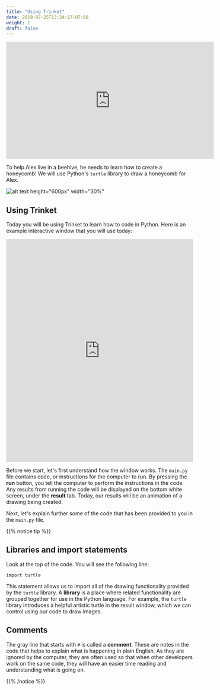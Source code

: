 ```yaml
---
title: "Using Trinket"
date: 2019-07-25T13:24:17-07:00
weight: 1
draft: false
---
```


<p style="text-align: center;"><iframe width="560" height="315" src="https://www.youtube.com/embed/_DbRac3d0lo" frameborder="0" allow="accelerometer; autoplay; clipboard-write; encrypted-media; gyroscope; picture-in-picture" allowfullscreen></iframe></p>

To help Alex live in a beehive, he needs to learn how to create a honeycomb! We will use Python's `turtle` library to draw a honeycomb for Alex.

![alt text height="600px" width="30%"](../media/turtle_honeycomb.png "Turtle honeycomb")

## Using Trinket

Today you will be using Trinket to learn how to code in Python. Here is an example interactive window that you will use today:

<iframe src="https://trinket.io/embed/python/1363ac22be" width="100%" height="600" frameborder="0" marginwidth="0" marginheight="0" allowfullscreen></iframe>

Before we start, let's first understand how the window works. The `main.py` file contains code, or instructions for the computer to run. By pressing the **run** button, you tell the computer to perform the instructions in the code. Any results from running the code will be displayed on the bottom white screen, under the **result** tab. Today, our results will be an animation of a drawing being created.

Next, let's explain further some of the code that has been provided to you in the `main.py` file.

{{% notice tip %}}

## Libraries and import statements

Look at the top of the code. You will see the following line:

```
import turtle
```

This statement allows us to import all of the drawing functionality provided by the `turtle` library. A **library** is a place where related functionality are grouped together for use in the Python language. For example, the `turtle` library introduces a helpful artistic turtle in the result window, which we can control using our code to draw images.

## Comments

The gray line that starts with `#` is called a **comment**. These are notes in the code that helps to explain what is happening in plain English. As they are ignored by the computer, they are often used so that when other developers work on the same code, they will have an easier time reading and understanding what is going on.

{{% /notice %}}
